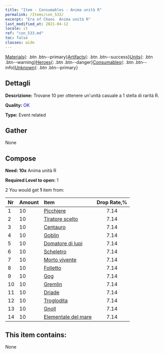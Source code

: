 ```yaml
---
title: "Item - Consumables - Anima unità R"
permalink: /Items/con_533/
excerpt: "Era of Chaos  Anima unità R"
last_modified_at: 2021-04-12
locale: it
ref: "con_533.md"
toc: false
classes: wide
---
```

 [Materials](/it/Items/){: .btn .btn--primary}[Artifacts](/it/Items/Artifacts/){: .btn .btn--success}[Units](/it/Items/Units/){: .btn .btn--warning}[Heroes](/it/Items/Heroes/){: .btn .btn--danger}[Consumables](/it/Items/Consumables/){: .btn .btn--info}[Unknown](/it/Items/Unknown/){: .btn .btn--primary}

## Dettagli
 **Descrizione:** Trovane 10 per ottenere un'unità casuale a 1 stella di rarità R.

 **Quality:** <span style="color: #0000CD">OK</span>

 **Type:** Event related

## Gather

  None

## Compose

 **Need: 10x** Anima unità R

 **Required Level to open:** 1

 2 You would get **1** item  from:

  | Nr | Amount |     Item    | Drop Rate,% |
  |:---|:-------|:------------|:---------:|
  | 1 | 10 | [Picchiere](/it/Items/unt_190/) | 7.14 | 
  | 2 | 10 | [Tiratore scelto](/it/Items/unt_191/) | 7.14 | 
  | 3 | 10 | [Centauro](/it/Items/unt_199/) | 7.14 | 
  | 4 | 10 | [Goblin](/it/Items/unt_217/) | 7.14 | 
  | 5 | 10 | [Domatore di lupi](/it/Items/unt_218/) | 7.14 | 
  | 6 | 10 | [Scheletro](/it/Items/unt_208/) | 7.14 | 
  | 7 | 10 | [Morto vivente](/it/Items/unt_209/) | 7.14 | 
  | 8 | 10 | [Folletto](/it/Items/unt_226/) | 7.14 | 
  | 9 | 10 | [Gog](/it/Items/unt_227/) | 7.14 | 
  | 10 | 10 | [Gremlin](/it/Items/unt_235/) | 7.14 | 
  | 11 | 10 | [Driade](/it/Items/unt_262/) | 7.14 | 
  | 12 | 10 | [Troglodita](/it/Items/unt_244/) | 7.14 | 
  | 13 | 10 | [Gnoll](/it/Items/unt_253/) | 7.14 | 
  | 14 | 10 | [Elementale del mare](/it/Items/unt_275/) | 7.14 | 


## This item contains:

  None


